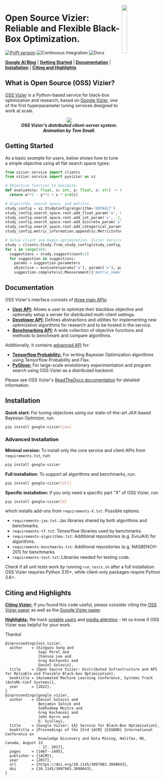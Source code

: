 <figure>
<img src="docs/assets/vizier_logo2.png" width=20% align="right"/>
</figure>

# Open Source Vizier: Reliable and Flexible Black-Box Optimization.
[![PyPI version](https://badge.fury.io/py/google-vizier.svg)](https://badge.fury.io/py/google-vizier)
![Continuous Integration](https://github.com/google/vizier/workflows/ci/badge.svg)
![Docs](https://github.com/google/vizier/workflows/docs_test/badge.svg)

  [**Google AI Blog**](https://ai.googleblog.com/2023/02/open-source-vizier-towards-reliable-and.html)
| [**Getting Started**](#getting_started)
| [**Documentation**](#documentation)
| [**Installation**](#installation)
| [**Citing and Highlights**](#citing_vizier)

## What is Open Source (OSS) Vizier?
[OSS Vizier](https://arxiv.org/abs/2207.13676) is a Python-based service for black-box optimization and research, based on [Google Vizier](https://dl.acm.org/doi/10.1145/3097983.3098043), one of the first hyperparameter tuning services designed to work at scale.

<figure>
<p align="center" width=65%>
<img src="docs/assets/oss_vizier_service.gif"/>
  <br>
  <em><b>OSS Vizier's distributed client-server system. Animation by Tom Small.</b></em>
</p>
</figure>

## Getting Started <a name="getting_started"></a>
As a basic example for users, below shows how to tune a simple objective using all flat search space types:

```python
from vizier.service import clients
from vizier.service import pyvizier as vz

# Objective function to maximize.
def evaluate(w: float, x: int, y: float, z: str) -> float:
  return w**2 - y**2 + x * ord(z)

# Algorithm, search space, and metrics.
study_config = vz.StudyConfig(algorithm='DEFAULT')
study_config.search_space.root.add_float_param('w', 0.0, 5.0)
study_config.search_space.root.add_int_param('x', -2, 2)
study_config.search_space.root.add_discrete_param('y', [0.3, 7.2])
study_config.search_space.root.add_categorical_param('z', ['a', 'g', 'k'])
study_config.metric_information.append(vz.MetricInformation('metric_name', goal=vz.ObjectiveMetricGoal.MAXIMIZE))

# Setup client and begin optimization. Vizier Service will be implicitly created.
study = clients.Study.from_study_config(study_config, owner='my_name', study_id='example')
for i in range(10):
  suggestions = study.suggest(count=2)
  for suggestion in suggestions:
    params = suggestion.parameters
    objective = evaluate(params['w'], params['x'], params['y'], params['z'])
    suggestion.complete(vz.Measurement({'metric_name': objective}))
```

## Documentation <a name="documentation"></a>
OSS Vizier's interface consists of [three main APIs](https://oss-vizier.readthedocs.io/en/latest/guides/index.html):

* [**User API:**](https://oss-vizier.readthedocs.io/en/latest/guides/index.html#for-users) Allows a user to optimize their blackbox objective and optionally setup a server for distributed multi-client settings.
* [**Developer API:**](https://oss-vizier.readthedocs.io/en/latest/guides/index.html#for-developers) Defines abstractions and utilities for implementing new optimization algorithms for research and to be hosted in the service.
* [**Benchmarking API:**](https://oss-vizier.readthedocs.io/en/latest/guides/index.html#for-benchmarking) A wide collection of objective functions and methods to benchmark and compare algorithms.

Additionally, it contains [advanced API](https://oss-vizier.readthedocs.io/en/latest/advanced_topics/index.html) for:

* [**Tensorflow Probability:**](https://oss-vizier.readthedocs.io/en/latest/advanced_topics/index.html#tensorflow-probability) For writing Bayesian Optimization algorithms using Tensorflow Probability and Flax.
* [**PyGlove:**](https://oss-vizier.readthedocs.io/en/latest/advanced_topics/index.html#pyglove) For large-scale evolutionary experimentation and program search using OSS Vizier as a distributed backend.

Please see OSS Vizier's [ReadTheDocs documentation](https://oss-vizier.readthedocs.io/) for detailed information.

## Installation <a name="installation"></a>
**Quick start:** For tuning objectives using our state-of-the-art JAX-based Bayesian Optimizer, run:

```bash
pip install google-vizier[jax]
```

### Advanced Installation
**Minimal version:** To install only the core service and client APIs from `requirements.txt`, run:

```bash
pip install google-vizier
```

**Full installation:** To support all algorithms and benchmarks, run:

```bash
pip install google-vizier[all]
```

**Specific installation:** If you only need a specific part "X" of OSS Vizier, run:

```bash
pip install google-vizier[X]
```

which installs add-ons from `requirements-X.txt`. Possible options:

* `requirements-jax.txt`: Jax libraries shared by both algorithms and benchmarks.
* `requirements-tf.txt`: Tensorflow libraries used by benchmarks.
* `requirements-algorithms.txt`: Additional repositories (e.g. EvoJAX) for algorithms.
* `requirements-benchmarks.txt`: Additional repositories (e.g. NASBENCH-201) for benchmarks.
* `requirements-test.txt`: Libraries needed for testing code.

Check if all unit tests work by running `run_tests.sh` after a full installation. OSS Vizier requires Python 3.10+, while client-only packages require Python 3.8+.

## Citing and Highlights <a name="citing_vizier"></a>
<ins>**Citing Vizier:**</ins> If you found this code useful, please consider citing the [OSS Vizier paper](https://arxiv.org/abs/2207.13676) as well as the [Google Vizier paper](https://dl.acm.org/doi/10.1145/3097983.3098043).

<ins>**Highlights:**</ins> We track [notable users](https://oss-vizier.readthedocs.io/en/latest/highlights/applications.html) and [media attention](https://oss-vizier.readthedocs.io/en/latest/highlights/media.html) - let us know if OSS Vizier was helpful for your work.

Thanks!

```
@inproceedings{oss_vizier,
  author    = {Xingyou Song and
               Sagi Perel and
               Chansoo Lee and
               Greg Kochanski and
               Daniel Golovin},
  title     = {Open Source Vizier: Distributed Infrastructure and API for Reliable and Flexible Black-box Optimization},
  booktitle = {Automated Machine Learning Conference, Systems Track (AutoML-Conf Systems)},
  year      = {2022},
}
@inproceedings{google_vizier,
  author    = {Daniel Golovin and
               Benjamin Solnik and
               Subhodeep Moitra and
               Greg Kochanski and
               John Karro and
               D. Sculley},
  title     = {Google Vizier: {A} Service for Black-Box Optimization},
  booktitle = {Proceedings of the 23rd {ACM} {SIGKDD} International Conference on
               Knowledge Discovery and Data Mining, Halifax, NS, Canada, August 13
               - 17, 2017},
  pages     = {1487--1495},
  publisher = {{ACM}},
  year      = {2017},
  url       = {https://doi.org/10.1145/3097983.3098043},
  doi       = {10.1145/3097983.3098043},
}
```
